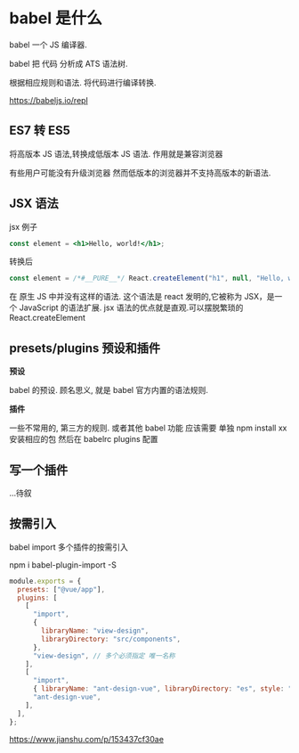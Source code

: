 # babel 是什么

babel 一个 JS 编译器.

babel 把 代码 分析成 ATS 语法树.

根据相应规则和语法. 将代码进行编译转换.

https://babeljs.io/repl

## ES7 转 ES5

将高版本 JS 语法,转换成低版本 JS 语法.
作用就是兼容浏览器

有些用户可能没有升级浏览器
然而低版本的浏览器并不支持高版本的新语法.

## JSX 语法

jsx 例子

```jsx
const element = <h1>Hello, world!</h1>;
```

转换后

```js
const element = /*#__PURE__*/ React.createElement("h1", null, "Hello, world!");
```

在 原生 JS 中并没有这样的语法.
这个语法是 react 发明的,它被称为 JSX，是一个 JavaScript 的语法扩展.
jsx 语法的优点就是直观.可以摆脱繁琐的 React.createElement

## presets/plugins 预设和插件

**预设**

babel 的预设. 顾名思义, 就是 babel 官方内置的语法规则.

**插件**

一些不常用的, 第三方的规则. 或者其他 babel 功能
应该需要 单独 npm install xx 安装相应的包
然后在 babelrc plugins 配置

## 写一个插件

...待叙

## 按需引入

babel import 多个插件的按需引入

npm i babel-plugin-import -S

```js babel.config.js
module.exports = {
  presets: ["@vue/app"],
  plugins: [
    [
      "import",
      {
        libraryName: "view-design",
        libraryDirectory: "src/components",
      },
      "view-design", // 多个必须指定 唯一名称
    ],
    [
      "import",
      { libraryName: "ant-design-vue", libraryDirectory: "es", style: "css" },
      "ant-design-vue",
    ],
  ],
};
```

https://www.jianshu.com/p/153437cf30ae
